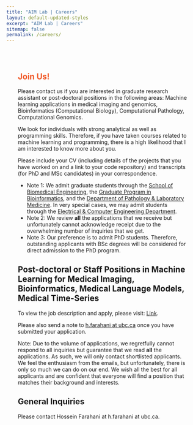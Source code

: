 ```yaml
---
title: "AIM Lab | Careers"
layout: default-updated-styles
excerpt: "AIM Lab | Careers"
sitemap: false
permalink: /careers/
---
```

<div class="careers-hero-container">
</div>

<div style="padding:30px;">
    <h2><b style="color: #f15a29">Join Us!</b></h2>
    <p>Please contact us if you are interested in graduate research assistant or post-doctoral positions in the following areas: Machine learning applications in medical imaging and genomics, Bioinformatics (Computational Biology), Computational Pathology, Computational Genomics.</p>
    <p>We look for individuals with strong analytical as well as programming skills. Therefore, if you have taken courses related to machine learning and programming, there is a high likelihood that I am interested to know more about you.</p>
    <p>Please include your CV (including details of the projects that you have worked on and a link to your code repository) and transcripts (for PhD and MSc candidates) in your correspondence.</p>
    <ul>
        <li class="note">Note 1: We admit graduate students through the <a href="https://www.bme.ubc.ca/" target="_blank">School of Biomedical Engineering</a>, the <a href="http://www.bioinformatics.ubc.ca/" target="_blank">Graduate Program in Bioinformatics</a>, and the <a href="https://pathology.ubc.ca/" target="_blank">Department of Pathology & Laboratory Medicine</a>. In very special cases, we may admit students through the <a href="https://ece.ubc.ca/" target="_blank">Electrical & Computer Engineering Department</a>.</li>
        <li class="note">Note 2: We review <strong>all</strong> the applications that we receive but unfortunately cannot acknowledge receipt due to the overwhelming number of inquiries that we get.</li>
        <li class="note">Note 3: Our preference is to admit PhD students. Therefore, outstanding applicants with BSc degrees will be considered for direct admission to the PhD program.</li>
    </ul>
    <h2>Post-doctoral or Staff Positions in Machine Learning for Medical Imaging, Bioinformatics, Medical Language Models, Medical Time-Series</h2>
    <p>To view the job description and apply, please visit: <a href="https://docs.google.com/forms/d/1ZitNWNpyYSc4i54Qe4RRTurcqm9U7_C_B8SXtBVtwKE/viewform?edit_requested=true" target="_blank">Link</a>.</p>
    <p>Please also send a note to <a href="mailto:h.farahani@ubc.ca">h.farahani at ubc.ca</a> once you have submitted your application.</p>
    <p class="note">Note: Due to the volume of applications, we regretfully cannot respond to all inquiries but guarantee that we read <strong>all</strong> the applications. As such, we will only contact shortlisted applicants. We feel the enthusiasm from the emails, but unfortunately, there is only so much we can do on our end. We wish all the best for all applicants and are confident that everyone will find a position that matches their background and interests.</p>
    <h2><span class="highlight">General Inquiries</span></h2>
    <p>Please contact Hossein Farahani at h.farahani at ubc.ca.</p>
</div>




